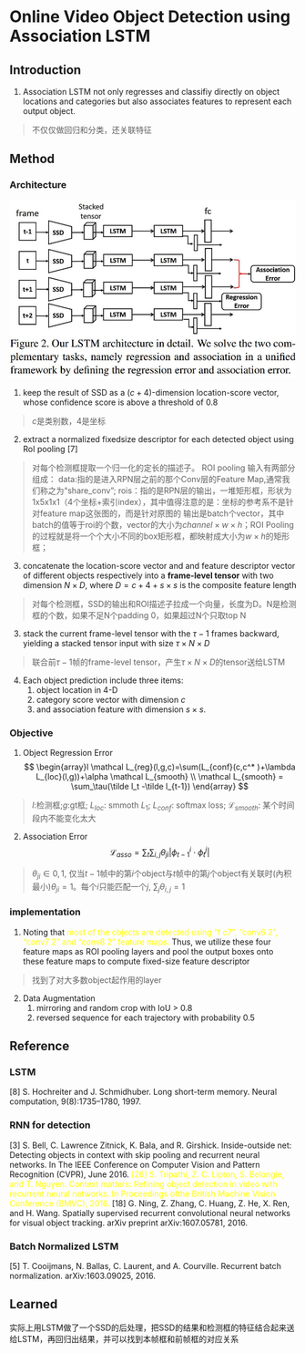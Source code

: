 # Online Video Object Detection using Association LSTM

## Introduction
1. Association LSTM not only regresses and classifiy directly on object locations and categories but also associates features to represent each output object.
> 不仅仅做回归和分类，还关联特征

## Method
### Architecture
![ALSTM](./.assets/ALSTM.jpg)
1. keep the result of SSD as a $(c+4)$-dimension location-score vector, whose confidence score is above a threshold of 0.8
> $c$是类别数，4是坐标

2. extract a normalized fixedsize descriptor for each detected object using RoI pooling [7]
> 对每个检测框提取一个归一化的定长的描述子。
ROI pooling 输入有两部分组成： data:指的是进入RPN层之前的那个Conv层的Feature Map,通常我们称之为“share_conv”; rois：指的是RPN层的输出，一堆矩形框，形状为1x5x1x1（4个坐标+索引index），其中值得注意的是：坐标的参考系不是针对feature map这张图的，而是针对原图的
输出是batch个vector，其中batch的值等于roi的个数，vector的大小为$channel\times w\times h$；ROI Pooling的过程就是将一个个大小不同的box矩形框，都映射成大小为$w\times h$的矩形框；

3. concatenate the location-score vector and and feature descriptor vector of different objects respectively into a **frame-level tensor** with two dimension $N \times D$, where $D = c+4+s\times s$ is the composite feature length
> 对每个检测框，SSD的输出和ROI描述子拉成一个向量，长度为D。N是检测框的个数，如果不足N个padding 0，如果超过N个只取top N

3. stack the current frame-level tensor with the $\tau-1$ frames backward, yielding a stacked tensor input with size $\tau\times N\times D$
> 联合前$\tau-1$帧的frame-level tensor，产生$\tau\times N\times D$的tensor送给LSTM

4. Each object prediction include three items:
   1. object location in 4-D
   2. category score vector with dimension $c$
   3. and association feature with dimension $s\times s$.

### Objective
1. Object Regression Error
$$
\begin{array}l
\mathcal L_{reg}(l,g,c)=\sum(L_{conf}(c,c^* )+\lambda L_{loc}(l,g))+\alpha \mathcal L_{smooth}  \\
\mathcal L_{smooth} = \sum_\tau(\tilde l_t -\tilde l_{t-1})
\end{array}
$$
> $l$:检测框;$g$:gt框; $L_{loc}$: smmoth $L_1$; $L_{conf}$: softmax loss; $\mathcal L_{smooth}$: 某个时间段内不能变化太大

2.  Association Error
$$
\mathcal L_{asso}=\sum_t \sum_{i,j}\theta_{ji}|\phi^i_{t-1}\cdot \phi^j_{t}|
$$
> $\theta_{ji}\in 0,1$, 仅当$t-1$帧中的第$i$个object与$t$帧中的第$j$个object有关联时(內积最小)$\theta_{ji}=1$。每个$i$只能匹配一个$j$, $\sum_j\theta_{i,j}=1$

### implementation
1. Noting that <span style="color:yellow"> most of the objects are detected using “f c7”, “conv6 2”, “conv7 2” and “conv8 2” feature maps.</span> Thus, we utilize these four feature maps as ROI pooling layers and pool the output boxes onto these feature maps to compute fixed-size feature descriptor
> 找到了对大多数object起作用的layer
2. Data Augmentation
   1. mirroring and random crop with IoU > 0.8
   2. reversed sequence for each trajectory with probability 0.5

## Reference
### LSTM
[8] S. Hochreiter and J. Schmidhuber. Long short-term memory. Neural computation, 9(8):1735–1780, 1997.
### RNN for detection
[3] S. Bell, C. Lawrence Zitnick, K. Bala, and R. Girshick. Inside-outside net: Detecting objects in context with skip pooling and recurrent neural networks. In The IEEE Conference on Computer Vision and Pattern Recognition (CVPR), June 2016.
<span style="color:yellow"> [26] S. Tripathi, Z. C. Lipton, S. Belongie, and T. Nguyen. Context matters: Refining object detection in video with recurrent neural networks. In Proceedings ofthe British Machine Vision Conference (BMVC), 2016.</span>
[18] G. Ning, Z. Zhang, C. Huang, Z. He, X. Ren, and H. Wang. Spatially supervised recurrent convolutional neural networks for visual object tracking. arXiv preprint arXiv:1607.05781, 2016.
### Batch Normalized LSTM
[5] T. Cooijmans, N. Ballas, C. Laurent, and A. Courville. Recurrent batch normalization. arXiv:1603.09025, 2016.

## Learned
实际上用LSTM做了一个SSD的后处理，把SSD的结果和检测框的特征结合起来送给LSTM，再回归出结果，并可以找到本帧框和前帧框的对应关系
